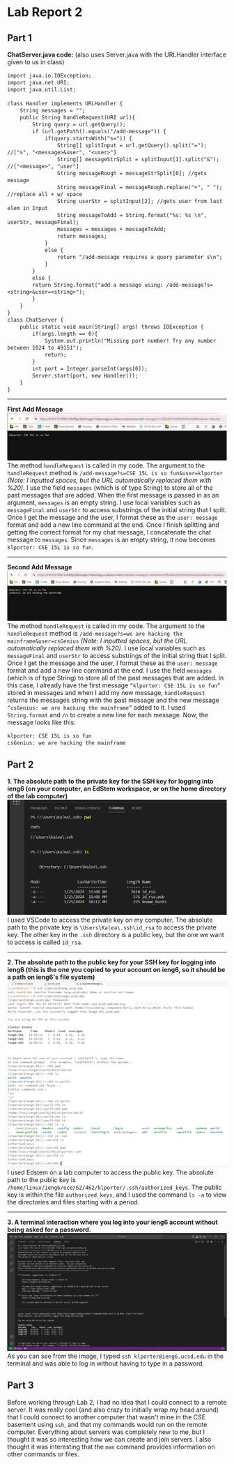 # Lab Report 2  

## Part 1  
**ChatServer.java code:** (also uses Server.java with the URLHandler interface given to us in class)
```
import java.io.IOException;
import java.net.URI;
import java.util.List;

class Handler implements URLHandler {
    String messages = "";
    public String handleRequest(URI url){
        String query = url.getQuery();
        if (url.getPath().equals("/add-message")) {
            if(query.startsWith("s=")) {
                String[] splitInput = url.getQuery().split("="); //["s", "<message>&user", "<user>"]
                String[] messageStrSplit = splitInput[1].split("&"); //["<message>", "user"]
                String messageRough = messageStrSplit[0]; //gets message
                String messageFinal = messageRough.replace("+", " "); //replace all + w/ space
                String userStr = splitInput[2]; //gets user from last elem in Input
                String messageToAdd = String.format("%s: %s \n", userStr, messageFinal);
                messages = messages + messageToAdd;
                return messages;
            }
            else {
                return "/add-message requires a query parameter s\n";
            }
        }
        else {
        return String.format("add a message using: /add-message?s=<string>&user=<string>");
        }
    }
}
class ChatServer {
    public static void main(String[] args) throws IOException {
        if(args.length == 0){
            System.out.println("Missing port number! Try any number between 1024 to 49151");
            return; 
        }
        int port = Integer.parseInt(args[0]);
        Server.start(port, new Handler());
    }
}
```
---

**First Add Message**  
![Image](msg1.png)  
The method `handleRequest` is called in my code. The argument to the `handleRequest` method is `/add-message?s=CSE 15L is so fun&user=klporter` *(Note: I inputted spaces, but the URL automatically replaced them with %20)*. I use the field `messages` (which is of type String) to store all of the past messages that are added. When the first message is passed in as an argument, `messages` is an empty string. I use local variables such as `messageFinal` and `userStr` to access substrings of the initial string that I split. Once I get the message and the user, I format these as the `user: message` format and add a new line command at the end. Once I finish splitting and getting the correct format for my chat message, I concatenate the chat message to `messages`. Since `messages` is an empty string, it now becomes `klporter: CSE 15L is so fun`. 

--- 
   
  
**Second Add Message**
![Image](msg2.png)  
The method `handleRequest` is called in my code. The argument to the `handleRequest` method is `/add-message?s=we are hacking the mainframe&user=csGenius` *(Note: I inputted spaces, but the URL automatically replaced them with %20)*. I use local variables such as `messageFinal` and `userStr` to access substrings of the initial string that I split. Once I get the message and the user, I format these as the `user: message` format and add a new line command at the end. I use the field `messages` (which is of type String) to store all of the past messages that are added. In this case, I already have the first message `“klporter: CSE 15L is so fun”` stored in messages and when I add my new message, `handleRequest` returns the messages string with the past message and the new message `“csGenius: we are hacking the mainframe”` added to it. I used `String.format` and `/n` to create a new line for each message. Now, the message looks like this:  
```
klporter: CSE 15L is so fun
csGenius: we are hacking the mainframe
```


## Part 2  
**1. The absolute path to the private key for the SSH key for logging into ieng6 (on your computer, an EdStem workspace, or on the home directory of the lab computer)**
![Image](privateKey.png)  
I used VSCode to access the private key on my computer. The absolute path to the private key is `\Users\Kalea\.ssh\id_rsa` to access the private key. The other key in the `.ssh` directory is a public key, but the one we want to access is called `id_rsa`.  

---
  
**2. The absolute path to the public key for your SSH key for logging into ieng6 (this is the one you copied to your account on ieng6, so it should be a path on ieng6's file system)**
![Image](publicKey.PNG)  
I used Edstem on a lab computer to access the public key. The absolute path to the public key is `/home/linux/ieng6/oce/62/462/klporter/.ssh/authorized_keys`. The public key is within the file `authorized_keys`, and I used the command `ls -a` to view the directories and files starting with a period.  

---
  
**3. A terminal interaction where you log into your ieng6 account without being asked for a password.**
![Image](noPassLogin.png)  
As you can see from the image, I typed `ssh klporter@ieng6.ucsd.edu` in the terminal and was able to log in without having to type in a password.  


  

## Part 3  
Before working through Lab 2, I had no idea that I could connect to a remote server. It was really cool (and also crazy to initially wrap my head around) that I could connect to another computer that wasn't mine in the CSE basement using `ssh`, and that my commands would run on the remote computer. Everything about servers was completely new to me, but I thought it was so interesting how we can create and join servers. I also thought it was interesting that the `man` command provides information on other commands or files.  

